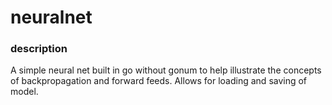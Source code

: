 # neuralnet

### description
A simple neural net built in go without gonum to help illustrate the concepts of backpropagation and forward feeds.
Allows for loading and saving of model.